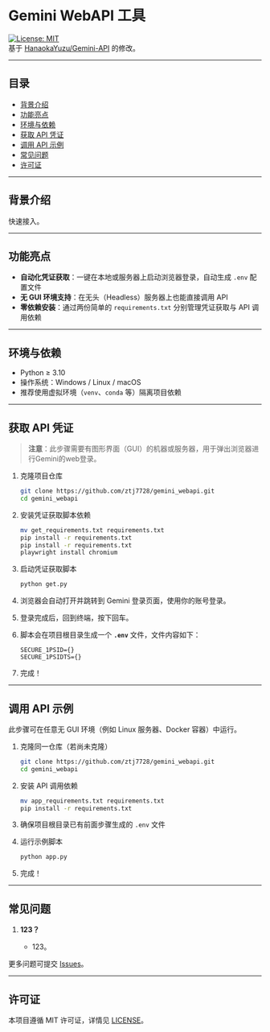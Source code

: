 # Gemini WebAPI 工具

[![License: MIT](https://img.shields.io/badge/License-MIT-blue.svg)](LICENSE)  
基于 [HanaokaYuzu/Gemini-API](https://github.com/HanaokaYuzu/Gemini-API) 的修改。

---

## 目录

- [背景介绍](#背景介绍)  
- [功能亮点](#功能亮点)  
- [环境与依赖](#环境与依赖)  
- [获取 API 凭证](#获取-api-凭证)  
- [调用 API 示例](#调用-api-示例)  
- [常见问题](#常见问题)  
- [许可证](#许可证)  

---

## 背景介绍

快速接入。

---

## 功能亮点

- **自动化凭证获取**：一键在本地或服务器上启动浏览器登录，自动生成 `.env` 配置文件  
- **无 GUI 环境支持**：在无头（Headless）服务器上也能直接调用 API  
- **零依赖安装**：通过两份简单的 `requirements.txt` 分别管理凭证获取与 API 调用依赖  

---

## 环境与依赖

- Python ≥ 3.10 
- 操作系统：Windows / Linux / macOS  
- 推荐使用虚拟环境（`venv`、`conda` 等）隔离项目依赖  

---

## 获取 API 凭证

> **注意**：此步骤需要有图形界面（GUI）的机器或服务器，用于弹出浏览器进行Gemini的web登录。

1. 克隆项目仓库  
   ```bash
   git clone https://github.com/ztj7728/gemini_webapi.git
   cd gemini_webapi
   ````

2. 安装凭证获取脚本依赖

   ```bash
   mv get_requirements.txt requirements.txt
   pip install -r requirements.txt
   pip install -r requirements.txt
   playwright install chromium
   ```
3. 启动凭证获取脚本

   ```bash
   python get.py
   ```
4. 浏览器会自动打开并跳转到 Gemini 登录页面，使用你的账号登录。
5. 登录完成后，回到终端，按下回车。
6. 脚本会在项目根目录生成一个 **`.env`** 文件，文件内容如下：

   ```dotenv
   SECURE_1PSID={}
   SECURE_1PSIDTS={}
   ```
7. 完成！

---

## 调用 API 示例

此步骤可在任意无 GUI 环境（例如 Linux 服务器、Docker 容器）中运行。

1. 克隆同一仓库（若尚未克隆）

   ```bash
   git clone https://github.com/ztj7728/gemini_webapi.git
   cd gemini_webapi
   ```
2. 安装 API 调用依赖

   ```bash
   mv app_requirements.txt requirements.txt
   pip install -r requirements.txt
   ```
3. 确保项目根目录已有前面步骤生成的 `.env` 文件
4. 运行示例脚本

   ```bash
   python app.py
   ```
5. 完成！

---

## 常见问题

1. **123？**

   * 123。

更多问题可提交 [Issues](https://github.com/ztj7728/gemini_webapi/issues)。

---

## 许可证

本项目遵循 MIT 许可证，详情见 [LICENSE](LICENSE)。
